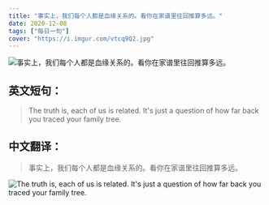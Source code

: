 ```yaml
---
title: "事实上，我们每个人都是血缘关系的。看你在家谱里往回推算多远。"
date: 2020-12-08
tags: ["每日一句"]
cover: "https://i.imgur.com/vtcq9Q2.jpg"
---
```


![事实上，我们每个人都是血缘关系的。看你在家谱里往回推算多远。](https://i.imgur.com/hQ0XUga.jpg)

## 英文短句：
> The truth is, each of us is related. It's just a question of how far back you traced your family tree.

<!--more-->

## 中文翻译：
> 事实上，我们每个人都是血缘关系的。看你在家谱里往回推算多远。

![The truth is, each of us is related. It's just a question of how far back you traced your family tree.](https://i.imgur.com/oDVyZdd.jpg)

